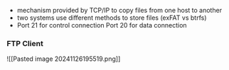 - mechanism provided by TCP/IP to copy files from one host to another
- two systems use different methods to store files (exFAT vs btrfs)
- Port 21 for control connection
	  Port 20 for data connection

### FTP Client
![[Pasted image 20241126195519.png]]
